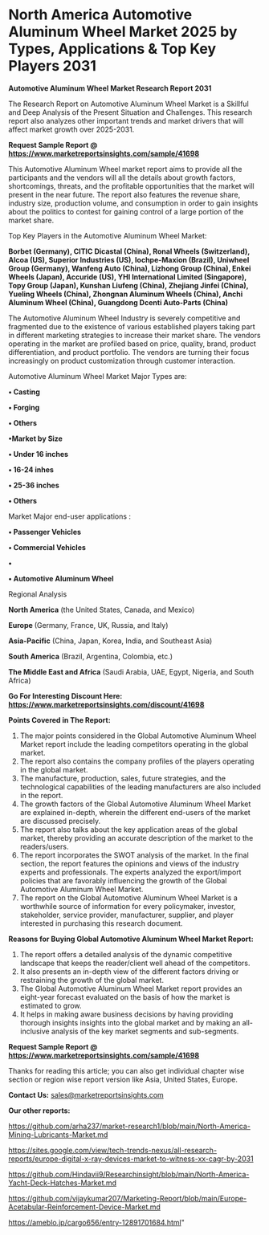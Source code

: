 # North America Automotive Aluminum Wheel Market 2025 by Types, Applications & Top Key Players 2031

<strong>Automotive Aluminum Wheel Market Research Report 2031</strong>

The Research Report on Automotive Aluminum Wheel Market is a Skillful and Deep Analysis of the Present Situation and Challenges. This research report also analyzes other important trends and market drivers that will affect market growth over 2025-2031.

<strong>Request Sample Report @ <a href=https://www.marketreportsinsights.com/sample/41698>https://www.marketreportsinsights.com/sample/41698</a></strong>

This Automotive Aluminum Wheel market report aims to provide all the participants and the vendors will all the details about growth factors, shortcomings, threats, and the profitable opportunities that the market will present in the near future. The report also features the revenue share, industry size, production volume, and consumption in order to gain insights about the politics to contest for gaining control of a large portion of the market share.

Top Key Players in the Automotive Aluminum Wheel Market:

<strong>Borbet (Germany), CITIC Dicastal (China), Ronal Wheels (Switzerland), Alcoa (US), Superior Industries (US), Iochpe-Maxion (Brazil), Uniwheel Group (Germany), Wanfeng Auto (China), Lizhong Group (China), Enkei Wheels (Japan), Accuride (US), YHI International Limited (Singapore), Topy Group (Japan), Kunshan Liufeng (China), Zhejiang Jinfei (China), Yueling Wheels (China), Zhongnan Aluminum Wheels (China), Anchi Aluminum Wheel (China), Guangdong Dcenti Auto-Parts (China)</strong>

The Automotive Aluminum Wheel Industry is severely competitive and fragmented due to the existence of various established players taking part in different marketing strategies to increase their market share. The vendors operating in the market are profiled based on price, quality, brand, product differentiation, and product portfolio. The vendors are turning their focus increasingly on product customization through customer interaction.

Automotive Aluminum Wheel Market Major Types are:

<strong>•  Casting

•  Forging

•  Others

•Market by Size

•  Under 16 inches

•  16-24 inhes

•  25-36 inches

•  Others</strong>

Market Major end-user applications :

<strong>•  Passenger Vehicles

•  Commercial Vehicles

•  

•  Automotive Aluminum Wheel</strong>

Regional Analysis

</u><strong><b>North America</b></strong> (the United States, Canada, and Mexico)

<strong><b>Europe </b></strong>(Germany, France, UK, Russia, and Italy)

<strong><b>Asia-Pacific</b></strong> (China, Japan, Korea, India, and Southeast Asia)

<strong><b>South America</b></strong> (Brazil, Argentina, Colombia, etc.)

<strong><b>The Middle East and Africa</b></strong> (Saudi Arabia, UAE, Egypt, Nigeria, and South Africa)

<strong>Go For Interesting Discount Here: <a href=https://www.marketreportsinsights.com/discount/41698>https://www.marketreportsinsights.com/discount/41698</a></strong>

<strong>Points Covered in The Report:</strong>
<ol>
  <li>The major points considered in the Global Automotive Aluminum Wheel Market report include the leading competitors operating in the global market.</li>
  <li>The report also contains the company profiles of the players operating in the global market.</li>
  <li>The manufacture, production, sales, future strategies, and the technological capabilities of the leading manufacturers are also included in the report.</li>
  <li>The growth factors of the Global Automotive Aluminum Wheel Market are explained in-depth, wherein the different end-users of the market are discussed precisely.</li>
  <li>The report also talks about the key application areas of the global market, thereby providing an accurate description of the market to the readers/users.</li>
  <li>The report incorporates the SWOT analysis of the market. In the final section, the report features the opinions and views of the industry experts and professionals. The experts analyzed the export/import policies that are favorably influencing the growth of the Global Automotive Aluminum Wheel Market.</li>
  <li>The report on the Global Automotive Aluminum Wheel Market is a worthwhile source of information for every policymaker, investor, stakeholder, service provider, manufacturer, supplier, and player interested in purchasing this research document.</li>
</ol>
<strong>Reasons for Buying Global Automotive Aluminum Wheel Market Report:</strong>

<ol>
  <li>The report offers a detailed analysis of the dynamic competitive landscape that keeps the reader/client well ahead of the competitors.</li>
  <li>It also presents an in-depth view of the different factors driving or restraining the growth of the global market.</li>
  <li>The Global Automotive Aluminum Wheel Market report provides an eight-year forecast evaluated on the basis of how the market is estimated to grow.</li>
  <li>It helps in making aware business decisions by having providing thorough insights insights into the global market and by making an all-inclusive analysis of the key market segments and sub-segments.</li>
</ol>
<strong>Request Sample Report @ <a href=https://www.marketreportsinsights.com/sample/41698>https://www.marketreportsinsights.com/sample/41698</a></strong>


Thanks for reading this article; you can also get individual chapter wise section or region wise report version like Asia, United States, Europe.

<strong>Contact Us:</strong>
sales@marketreportsinsights.com

<strong>Our other reports:</strong>

<a href=https://github.com/arha237/market-research1/blob/main/North-America-Mining-Lubricants-Market.md>https://github.com/arha237/market-research1/blob/main/North-America-Mining-Lubricants-Market.md</a>

<a href=https://sites.google.com/view/tech-trends-nexus/all-research-reports/europe-digital-x-ray-devices-market-to-witness-xx-cagr-by-2031>https://sites.google.com/view/tech-trends-nexus/all-research-reports/europe-digital-x-ray-devices-market-to-witness-xx-cagr-by-2031</a>

<a href=https://github.com/Hindavii9/Researchinsight/blob/main/North-America-Yacht-Deck-Hatches-Market.md>https://github.com/Hindavii9/Researchinsight/blob/main/North-America-Yacht-Deck-Hatches-Market.md</a>

<a href=https://github.com/vijaykumar207/Marketing-Report/blob/main/Europe-Acetabular-Reinforcement-Device-Market.md>https://github.com/vijaykumar207/Marketing-Report/blob/main/Europe-Acetabular-Reinforcement-Device-Market.md</a>

<a href=https://ameblo.jp/cargo656/entry-12891701684.html>https://ameblo.jp/cargo656/entry-12891701684.html</a>"
